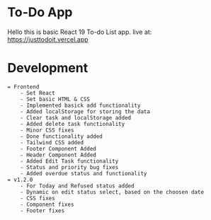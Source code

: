 # To-Do App

Hello this is basic React 19 To-do List app.
live at: https://justtodoit.vercel.app

# Development
    = Frontend
        - Set React
        - Set basic HTML & CSS 
        - Implemented basick add functionality
        - Added localStorage for storing the data
        - Clear task and localStorage added
        - Added delete task functionality
        - Minor CSS fixes
        - Done functionality added
        - Tailwind CSS added
        - Footer Component Added
        - Header Component Added
        - Added Edit Task functionality
        - Status and priority bug fixes
        - Added overdue status and functionality
    = v1.2.0 
        - For Today and Refused status added 
        - Dynamic on edit status select, based on the choosen date
        - CSS fixes
        - Component fixes
        - Footer fixes
        